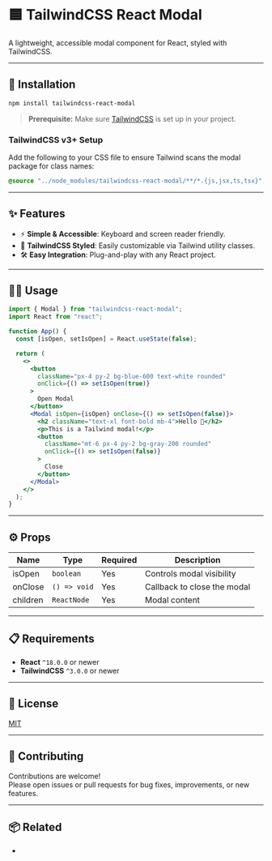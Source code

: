 # 🟦 TailwindCSS React Modal

A lightweight, accessible modal component for React, styled with TailwindCSS.

---

## 🚀 Installation

```bash
npm install tailwindcss-react-modal
```

> **Prerequisite:** Make sure [TailwindCSS](https://tailwindcss.com/docs/installation) is set up in your project.

### TailwindCSS v3+ Setup

Add the following to your CSS file to ensure Tailwind scans the modal package for class names:

```css
@source "../node_modules/tailwindcss-react-modal/**/*.{js,jsx,ts,tsx}";
```

---

## ✨ Features

- ⚡ **Simple & Accessible**: Keyboard and screen reader friendly.
- 🎨 **TailwindCSS Styled**: Easily customizable via Tailwind utility classes.
- 🛠️ **Easy Integration**: Plug-and-play with any React project.

---

## 🧑‍💻 Usage

```jsx
import { Modal } from "tailwindcss-react-modal";
import React from "react";

function App() {
  const [isOpen, setIsOpen] = React.useState(false);

  return (
    <>
      <button
        className="px-4 py-2 bg-blue-600 text-white rounded"
        onClick={() => setIsOpen(true)}
      >
        Open Modal
      </button>
      <Modal isOpen={isOpen} onClose={() => setIsOpen(false)}>
        <h2 className="text-xl font-bold mb-4">Hello 👋</h2>
        <p>This is a Tailwind modal!</p>
        <button
          className="mt-6 px-4 py-2 bg-gray-200 rounded"
          onClick={() => setIsOpen(false)}
        >
          Close
        </button>
      </Modal>
    </>
  );
}
```

---

## ⚙️ Props

| Name     | Type         | Required | Description                 |
|----------|--------------|----------|-----------------------------|
| isOpen   | `boolean`    | Yes      | Controls modal visibility   |
| onClose  | `() => void` | Yes      | Callback to close the modal |
| children | `ReactNode`  | Yes      | Modal content               |

---

## 📋 Requirements

- **React** `^18.0.0` or newer
- **TailwindCSS** `^3.0.0` or newer

---

## 📝 License

[MIT](LICENSE)

---

## 🤝 Contributing

Contributions are welcome!  
Please open issues or pull requests for bug fixes, improvements, or new features.

---

## 📦 Related

-
